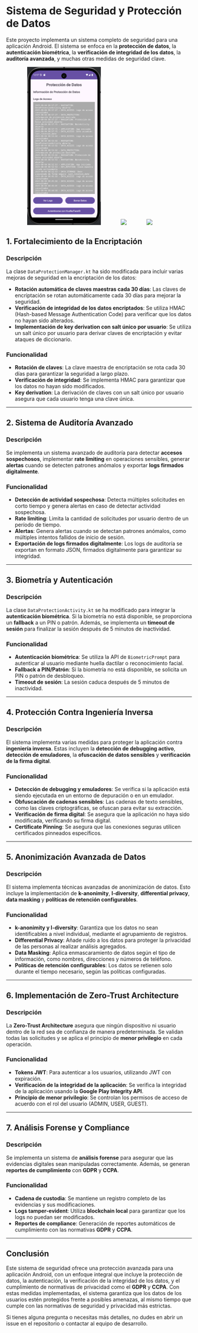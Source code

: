 # Sistema de Seguridad y Protección de Datos

Este proyecto implementa un sistema completo de seguridad para una aplicación Android. El sistema se enfoca en la **protección de datos**, la **autenticación biométrica**, la **verificación de integridad de los datos**, la **auditoría avanzada**, y muchas otras medidas de seguridad clave.

<div align="center">
  <img src="images/img_1.png" width="200" style="margin-right:50px;"/>
  <img src="images/img_ui_2.png" width="200" style="margin-right:50px;"/>
  <img src="images/img_ui_3.png" width="200" style="margin-right:50px;"/>
</div>

## 1. Fortalecimiento de la Encriptación

### Descripción

La clase `DataProtectionManager.kt` ha sido modificada para incluir varias mejoras de seguridad en la encriptación de los datos:

- **Rotación automática de claves maestras cada 30 días**: Las claves de encriptación se rotan automáticamente cada 30 días para mejorar la seguridad.
- **Verificación de integridad de los datos encriptados**: Se utiliza HMAC (Hash-based Message Authentication Code) para verificar que los datos no hayan sido alterados.
- **Implementación de key derivation con salt único por usuario**: Se utiliza un salt único por usuario para derivar claves de encriptación y evitar ataques de diccionario.

### Funcionalidad

- **Rotación de claves**: La clave maestra de encriptación se rota cada 30 días para garantizar la seguridad a largo plazo.
- **Verificación de integridad**: Se implementa HMAC para garantizar que los datos no hayan sido modificados.
- **Key derivation**: La derivación de claves con un salt único por usuario asegura que cada usuario tenga una clave única.

---

## 2. Sistema de Auditoría Avanzado

### Descripción

Se implementa un sistema avanzado de auditoría para detectar **accesos sospechosos**, implementar **rate limiting** en operaciones sensibles, generar **alertas** cuando se detecten patrones anómalos y exportar **logs firmados digitalmente**.

### Funcionalidad

- **Detección de actividad sospechosa**: Detecta múltiples solicitudes en corto tiempo y genera alertas en caso de detectar actividad sospechosa.
- **Rate limiting**: Limita la cantidad de solicitudes por usuario dentro de un período de tiempo.
- **Alertas**: Genera alertas cuando se detectan patrones anómalos, como múltiples intentos fallidos de inicio de sesión.
- **Exportación de logs firmados digitalmente**: Los logs de auditoría se exportan en formato JSON, firmados digitalmente para garantizar su integridad.

---

## 3. Biometría y Autenticación

### Descripción

La clase `DataProtectionActivity.kt` se ha modificado para integrar la **autenticación biométrica**. Si la biometría no está disponible, se proporciona un **fallback** a un PIN o patrón. Además, se implementa un **timeout de sesión** para finalizar la sesión después de 5 minutos de inactividad.

### Funcionalidad

- **Autenticación biométrica**: Se utiliza la API de `BiometricPrompt` para autenticar al usuario mediante huella dactilar o reconocimiento facial.
- **Fallback a PIN/Patrón**: Si la biometría no está disponible, se solicita un PIN o patrón de desbloqueo.
- **Timeout de sesión**: La sesión caduca después de 5 minutos de inactividad.

---

## 4. Protección Contra Ingeniería Inversa

### Descripción

El sistema implementa varias medidas para proteger la aplicación contra **ingeniería inversa**. Estas incluyen la **detección de debugging activo**, **detección de emuladores**, la **ofuscación de datos sensibles** y **verificación de la firma digital**.

### Funcionalidad

- **Detección de debugging y emuladores**: Se verifica si la aplicación está siendo ejecutada en un entorno de depuración o en un emulador.
- **Obfuscación de cadenas sensibles**: Las cadenas de texto sensibles, como las claves criptográficas, se ofuscan para evitar su extracción.
- **Verificación de firma digital**: Se asegura que la aplicación no haya sido modificada, verificando su firma digital.
- **Certificate Pinning**: Se asegura que las conexiones seguras utilicen certificados pinneados específicos.

---

## 5. Anonimización Avanzada de Datos

### Descripción

El sistema implementa técnicas avanzadas de anonimización de datos. Esto incluye la implementación de **k-anonimity**, **l-diversity**, **differential privacy**, **data masking** y **políticas de retención configurables**.

### Funcionalidad

- **k-anonimity y l-diversity**: Garantiza que los datos no sean identificables a nivel individual, mediante el agrupamiento de registros.
- **Differential Privacy**: Añade ruido a los datos para proteger la privacidad de las personas al realizar análisis agregados.
- **Data Masking**: Aplica enmascaramiento de datos según el tipo de información, como nombres, direcciones y números de teléfono.
- **Políticas de retención configurables**: Los datos se retienen solo durante el tiempo necesario, según las políticas configuradas.

---

## 6. Implementación de Zero-Trust Architecture

### Descripción

La **Zero-Trust Architecture** asegura que ningún dispositivo ni usuario dentro de la red sea de confianza de manera predeterminada. Se validan todas las solicitudes y se aplica el principio de **menor privilegio** en cada operación.

### Funcionalidad

- **Tokens JWT**: Para autenticar a los usuarios, utilizando JWT con expiración.
- **Verificación de la integridad de la aplicación**: Se verifica la integridad de la aplicación usando la **Google Play Integrity API**.
- **Principio de menor privilegio**: Se controlan los permisos de acceso de acuerdo con el rol del usuario (ADMIN, USER, GUEST).

---

## 7. Análisis Forense y Compliance

### Descripción

Se implementa un sistema de **análisis forense** para asegurar que las evidencias digitales sean manipuladas correctamente. Además, se generan **reportes de cumplimiento** con **GDPR** y **CCPA**.

### Funcionalidad

- **Cadena de custodia**: Se mantiene un registro completo de las evidencias y sus modificaciones.
- **Logs tamper-evident**: Utiliza **blockchain local** para garantizar que los logs no puedan ser modificados.
- **Reportes de compliance**: Generación de reportes automáticos de cumplimiento con las normativas **GDPR** y **CCPA**.

---

## Conclusión

Este sistema de seguridad ofrece una protección avanzada para una aplicación Android, con un enfoque integral que incluye la protección de datos, la autenticación, la verificación de la integridad de los datos, y el cumplimiento de normativas de privacidad como el **GDPR** y **CCPA**. Con estas medidas implementadas, el sistema garantiza que los datos de los usuarios estén protegidos frente a posibles amenazas, al mismo tiempo que cumple con las normativas de seguridad y privacidad más estrictas.

Si tienes alguna pregunta o necesitas más detalles, no dudes en abrir un issue en el repositorio o contactar al equipo de desarrollo.
